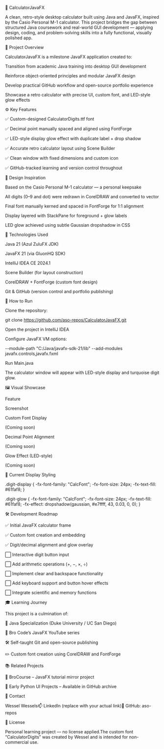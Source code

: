 🧮 CalculatorJavaFX

A clean, retro-style desktop calculator built using Java and JavaFX, inspired by the Casio Personal M-1 calculator. This project bridges the gap between structured Java coursework and real-world GUI development — applying design, coding, and problem-solving skills into a fully functional, visually polished app.

🎯 Project Overview

CalculatorJavaFX is a milestone JavaFX application created to:

Transition from academic Java training into desktop GUI development

Reinforce object-oriented principles and modular JavaFX design

Develop practical GitHub workflow and open-source portfolio experience

Showcase a retro calculator with precise UI, custom font, and LED-style glow effects

⚙️ Key Features

✅ Custom-designed CalculatorDigits.ttf font

✅ Decimal point manually spaced and aligned using FontForge

✅ LED-style display glow effect with duplicate label + drop shadow

✅ Accurate retro calculator layout using Scene Builder

✅ Clean window with fixed dimensions and custom icon

✅ GitHub-tracked learning and version control throughout

📐 Design Inspiration

Based on the Casio Personal M-1 calculator — a personal keepsake

All digits (0–9 and dot) were redrawn in CorelDRAW and converted to vector

Final font manually kerned and spaced in FontForge for 1:1 alignment

Display layered with StackPane for foreground + glow labels

LED glow achieved using subtle Gaussian dropshadow in CSS

🔧 Technologies Used

Java 21 (Azul ZuluFX JDK)

JavaFX 21 (via GluonHQ SDK)

IntelliJ IDEA CE 2024.1

Scene Builder (for layout construction)

CorelDRAW + FontForge (custom font design)

Git & GitHub (version control and portfolio publishing)

🚀 How to Run

Clone the repository:

git clone https://github.com/aso-repos/CalculatorJavaFX.git

Open the project in IntelliJ IDEA

Configure JavaFX VM options:

--module-path "C:/Java/javafx-sdk-21/lib" --add-modules javafx.controls,javafx.fxml

Run Main.java

The calculator window will appear with LED-style display and turquoise digit glow.

🖼️ Visual Showcase

Feature

Screenshot

Custom Font Display

(Coming soon)

Decimal Point Alignment

(Coming soon)

Glow Effect (LED-style)

(Coming soon)

🧱 Current Display Styling

.digit-display {
    -fx-font-family: "CalcFont";
    -fx-font-size: 24px;
    -fx-text-fill: #61faf8;
}

.digit-glow {
    -fx-font-family: "CalcFont";
    -fx-font-size: 24px;
    -fx-text-fill: #61faf8;
    -fx-effect: dropshadow(gaussian, #e7ffff, 43, 0.03, 0, 0);
}

🛠️ Development Roadmap

✅ Initial JavaFX calculator frame

✅ Custom font creation and embedding

✅ Digit/decimal alignment and glow overlay

⬜ Interactive digit button input

⬜ Add arithmetic operations (+, −, ×, ÷)

⬜ Implement clear and backspace functionality

⬜ Add keyboard support and button hover effects

⬜ Integrate scientific and memory functions

🎓 Learning Journey

This project is a culmination of:

📘 Java Specialization (Duke University / UC San Diego)

🎥 Bro Code’s JavaFX YouTube series

🛠️ Self-taught Git and open-source publishing

✏️ Custom font creation using CorelDRAW and FontForge

📚 Related Projects

🔁 BroCourse – JavaFX tutorial mirror project

🐍 Early Python UI Projects – Available in GitHub archive

👋 Contact

Wessel Wessels📫 LinkedIn (replace with your actual link)📁 GitHub: aso-repos

📄 License

Personal learning project — no license applied.The custom font “CalculatorDigits” was created by Wessel and is intended for non-commercial use.

